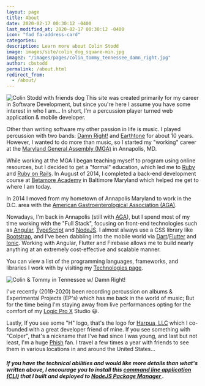 ```yaml
---
layout: page
title: About
date: 2020-02-17 00:30:12 -0400
last_modified_at: 2020-02-17 00:30:12 -0400
icon: "fad fa-address-card"
categories:
description: Learn more about Colin Stodd
image: images/site/colin_dog_square-min.jpg
image2: "/images/pages/colin_tommy_tennessee_damn_right.jpg"
author: cbstodd
permalink: /about.html
redirect_from:
  - /about/
---
```



<p>
<span class="image left">
<img src="{{ page.image }}" alt="Colin Stodd with friends dog" title="Colin Stodd with friends dog">
</span>This site was created primarily for my career in Software Development, but since you're here I assume you have some interest in who I am... In short, I’m a percussion player turned web application & mobile developer.
</p>

<p>
Other than writing software my other passion in life is music. I played percussion with two bands: <a href="https://damnrightmusic.bandcamp.com/" target="_blank" rel="noopener">Damn Right!</a> and <a href="https://music.apple.com/us/album/dead-city-radio/346165288" target="_blank" rel="noopener">Earthtone</a> for about 10 years. However, I wanted to do more than music, so I started my "working" career at the <a href="http://mgaleg.maryland.gov/webmga/frm1st.aspx?tab=home" target="_blank" rel="noopener">Maryland General Assembly (MGA)</a> in Annapolis, MD.
</p>

<p>
While working at the MGA I began teaching myself to program using online resources, but I decided to get a "formal" education, which led me to <a href="https://www.ruby-lang.org/en/" target="_blank" rel="noopener">Ruby</a> and <a href="http://rubyonrails.org/" target="_blank" rel="noopener">Ruby on Rails</a>. In August of 2014, I completed a back-end development course at <a href="https://betamore.com/en" target="_blank" rel="noopener">Betamore Academy</a> in Baltimore Maryland which helped me get to where I am today.</p>

<p>In 2014 I moved from my hometown of Annapolis Maryland to work in the D.C. area with the <a href="https://www.gastro.org" target="_blank" rel="noopener">American Gastroenterological Association (AGA)</a>.</p>
<p>
Nowadays, I'm back in Annapolis (still with <a href="https://www.gastro.org" target="_blank" rel="noopener">AGA</a>), but I spend most of my time working with the "Full Stack", focusing on front-end technologies such as <a href="https://angular.io/" target="_blank" rel="noopener">Angular</a>, <a href="https://www.typescriptlang.org/" target="_blank" rel="noopener">TypeScript</a> and <a href="https://nodejs.org/en/" target="_blank" rel="noopener">NodeJS</a>. I almost always use a CSS library like <a href="http://getbootstrap.com/" target="_blank" rel="noopener">Bootstrap</a>, and I've been dabbling into the mobile world via <a href="https://dart.dev/" target="blank" rel="noopener">Dart</a>/<a href="https://flutter.dev/" target="_blank" rel="noopener">Flutter</a> and <a href="https://ionicframework.com/" target="_blank" rel="noopener">Ionic</a>. Working with Angular, Flutter and Firebase allows me to build nearly anything at an extremely cost-effective and scalable manner.
</p>

<p>You can view a list of the programming languages, frameworks, and libraries I work with by visiting my <a href="/technologies.html">Technologies page</a>. </p>

<span class="image right">
<img src="{{ page.image2 }}" alt="Colin & Tommy in Tennessee w/ Damn Right!" title="Colin & Tommy in Tennessee w/ Damn Right!">
</span>
<p>I've recently (2019-2020) been recording percussion on albums & Experimental Projects (EP's) which has me back in the world of music; But for the time being I'm staying away from live performances opting for the comfort of my <a href="https://www.apple.com/logic-pro/" target="_blank" rel="noopener">Logic Pro X</a> Studio 😃.</p>

<p>
Lastly, If you see some "H" logo, that's the logo for <a href="https://harpua.co/" target="_blank" title="Harpua, LLC" rel="noopener">Harpua, LLC</a> which I co-founded with a great developer friend of mine. If you see something with "Colper", that's a nickname that I've had since I was young, and last but not least, I'm a huge <a href="https://phish.com/" target="_blank" rel="noopner" title="Phish">Phish</a> fan. I travel a few times a year with friends to see them in various locations in and around the United States...
</p>

<h5 class="neu-alert mt-3">
<i class="fab fa-npm fa-lg" title="Node Package Manager (npm)" alt="npm"></i> If you have the technical abilities and would like more details than what's written above, I encourage you to install this <a href="https://www.npmjs.com/package/cbstodd-cli" target="_blank" rel="noopener">command line application (CLI)</a> that I
built and deployed to  <a href="https://www.npmjs.com/package/cbstodd-cli" target="_blank" rel="noopener" title="Node Package Manager (npm)">NodeJS Package Manager <i class="fab fa-npm fa-lg" alt="npm"></i></a>.
</h5>



<!-- {% include images.html %} -->